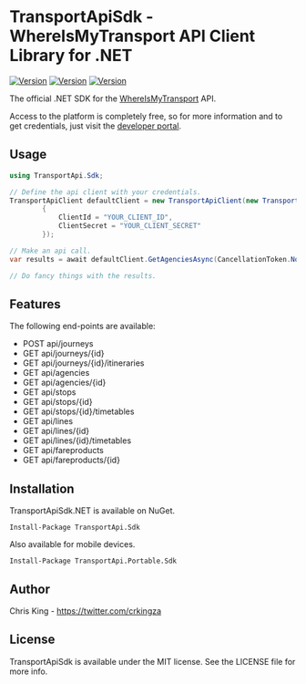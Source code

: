 # TransportApiSdk - WhereIsMyTransport API Client Library for .NET

[![Version](https://img.shields.io/nuget/v/TransportApi.Sdk.svg?style=flat)](https://www.nuget.org/packages/TransportApi.Sdk/)
[![Version](https://img.shields.io/nuget/v/TransportApi.Portable.Sdk.svg?style=flat)](https://www.nuget.org/packages/TransportApi.Portable.Sdk/) [![Version](https://img.shields.io/nuget/v/TransportApi.Sdk.NetCore.svg?style=flat)](https://www.nuget.org/packages/TransportApi.Sdk.NetCore/)

The official .NET SDK for the [WhereIsMyTransport](https://www.whereismytransport.com) API. 

Access to the platform is completely free, so for more information and to get credentials, just visit the [developer portal](https://developer.whereismytransport.com).

## Usage

```c#
using TransportApi.Sdk;

// Define the api client with your credentials.
TransportApiClient defaultClient = new TransportApiClient(new TransportApiClientSettings()
        {
            ClientId = "YOUR_CLIENT_ID",
            ClientSecret = "YOUR_CLIENT_SECRET"
        });

// Make an api call.
var results = await defaultClient.GetAgenciesAsync(CancellationToken.None);

// Do fancy things with the results.
```

## Features

The following end-points are available:

* POST api/journeys
* GET api/journeys/{id}
* GET api/journeys/{id}/itineraries
* GET api/agencies
* GET api/agencies/{id}
* GET api/stops
* GET api/stops/{id}
* GET api/stops/{id}/timetables
* GET api/lines
* GET api/lines/{id}
* GET api/lines/{id}/timetables
* GET api/fareproducts
* GET api/fareproducts/{id}

## Installation
TransportApiSdk.NET is available on NuGet.

```
Install-Package TransportApi.Sdk
```
Also available for mobile devices.

```
Install-Package TransportApi.Portable.Sdk
```

## Author

Chris King - https://twitter.com/crkingza

## License

TransportApiSdk is available under the MIT license. See the LICENSE file for more info.
